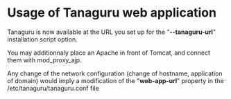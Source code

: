 # Usage of Tanaguru web application

Tanaguru is now available at the URL you set up for the "**--tanaguru-url**" installation script option.

You may additionnaly place an Apache in front of Tomcat, and connect them with mod_proxy_ajp.

Any change of the network configuration (change of hostname, application of domain) would imply a modification of the "**web-app-url**" property in the /etc/tanaguru/tanaguru.conf file 



